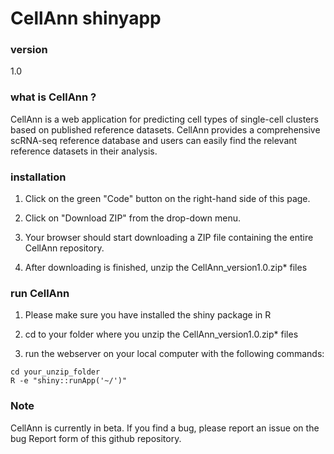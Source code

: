 # CellAnn shinyapp

### version 
1.0

### what is CellAnn ?

CellAnn is a web application for predicting cell types of single-cell clusters based on published reference datasets. CellAnn provides a comprehensive scRNA-seq reference database and users can easily find the relevant reference datasets in their analysis.

### installation 

1. Click on the green "Code" button on the right-hand side of this page. 

2. Click on "Download ZIP" from the drop-down menu. 

3. Your browser should start downloading a ZIP file containing the entire CellAnn repository. 

4. After downloading is finished, unzip the CellAnn_version1.0.zip* files 


### run CellAnn 

1. Please make sure you have installed the shiny package in R

2. cd to your folder where you unzip the CellAnn_version1.0.zip* files 

3. run the webserver on your local computer with the following commands:

```shell
cd your_unzip_folder
R -e "shiny::runApp('~/')"
```

### Note 
CellAnn is currently in beta. If you find a bug, please report an issue on the bug Report form of this github repository.
